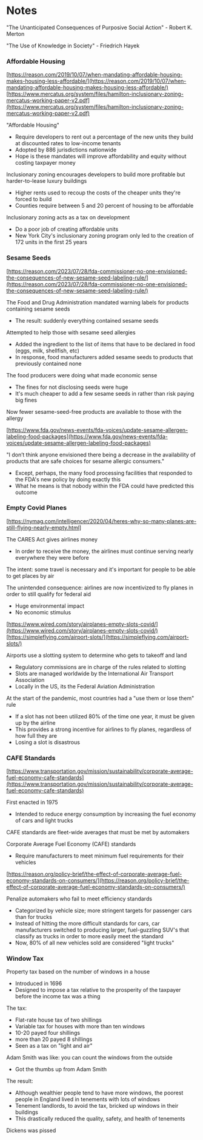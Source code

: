 # Notes

"The Unanticipated Consequences of Purposive Social Action" - Robert K. Merton

"The Use of Knowledge in Society" - Friedrich Hayek

### Affordable Housing

[https://reason.com/2019/10/07/when-mandating-affordable-housing-makes-housing-less-affordable/](https://reason.com/2019/10/07/when-mandating-affordable-housing-makes-housing-less-affordable/)
[https://www.mercatus.org/system/files/hamilton-inclusionary-zoning-mercatus-working-paper-v2.pdf](https://www.mercatus.org/system/files/hamilton-inclusionary-zoning-mercatus-working-paper-v2.pdf)

"Affordable Housing"
- Require developers to rent out a percentage of the new units they build at
  discounted rates to low-income tenants
- Adopted by 886 jurisdictions nationwide
- Hope is these mandates will improve affordability and equity without costing
  taxpayer money

Inclusionary zoning encourages developers to build more profitable but
harder-to-lease luxury buildings
- Higher rents used to recoup the costs of the cheaper units they're forced to
  build
- Counties require between 5 and 20 percent of housing to be affordable

Inclusionary zoning acts as a tax on development
- Do a poor job of creating affordable units
- New York City's inclusionary zoning program only led to the creation of 172
  units in the first 25 years

### Sesame Seeds

[https://reason.com/2023/07/28/fda-commissioner-no-one-envisioned-the-consequences-of-new-sesame-seed-labeling-rule/](https://reason.com/2023/07/28/fda-commissioner-no-one-envisioned-the-consequences-of-new-sesame-seed-labeling-rule/)

The Food and Drug Administration mandated warning labels for products
containing sesame seeds
- The result: suddenly everything contained sesame seeds

Attempted to help those with sesame seed allergies
- Added the ingredient to the list of items that have to be declared in food
  (eggs, milk, shellfish, etc)
- In response, food manufacturers added sesame seeds to products that
  previously contained none

The food producers were doing what made economic sense
- The fines for not disclosing seeds were huge
- It's much cheaper to add a few sesame seeds in rather than risk paying big
  fines

Now fewer sesame-seed-free products are available to those with the allergy

[https://www.fda.gov/news-events/fda-voices/update-sesame-allergen-labeling-food-packages](https://www.fda.gov/news-events/fda-voices/update-sesame-allergen-labeling-food-packages)

"I don’t think anyone envisioned there being a decrease in the availability of
products that are safe choices for sesame allergic consumers."
- Except, perhaps, the many food processing facilities that responded to the
  FDA's new policy by doing exactly this
- What he means is that nobody within the FDA could have predicted this outcome

### Empty Covid Planes

[https://nymag.com/intelligencer/2020/04/heres-why-so-many-planes-are-still-flying-nearly-empty.html]

The CARES Act gives airlines money
- In order to receive the money, the airlines must continue serving nearly
  everywhere they were before

The intent: some travel is necessary and it's important for people to be able
to get places by air

The unintended consequence: airlines are now incentivized to fly planes in
order to still qualify for federal aid
- Huge environmental impact
- No economic stimulus

[https://www.wired.com/story/airplanes-empty-slots-covid/](https://www.wired.com/story/airplanes-empty-slots-covid/)
[https://simpleflying.com/airport-slots/](https://simpleflying.com/airport-slots/)

Airports use a slotting system to determine who gets to takeoff and land
- Regulatory commissions are in charge of the rules related to slotting
- Slots are managed worldwide by the International Air Transport Association
- Locally in the US, its the Federal Aviation Administration

At the start of the pandemic, most countries had a "use them or lose them" rule
- If a slot has not been utilized 80% of the time one year, it must be given up
  by the airline
- This provides a strong incentive for airlines to fly planes, regardless of
  how full they are
- Losing a slot is disastrous

### CAFE Standards

[https://www.transportation.gov/mission/sustainability/corporate-average-fuel-economy-cafe-standards](https://www.transportation.gov/mission/sustainability/corporate-average-fuel-economy-cafe-standards)

First enacted in 1975
- Intended to reduce energy consumption by increasing the fuel economy of cars
  and light trucks

CAFE standards are fleet-wide averages that must be met by automakers

Corporate Average Fuel Economy (CAFE) standards
- Require manufacturers to meet minimum fuel requirements for their vehicles

[https://reason.org/policy-brief/the-effect-of-corporate-average-fuel-economy-standards-on-consumers/](https://reason.org/policy-brief/the-effect-of-corporate-average-fuel-economy-standards-on-consumers/)

Penalize automakers who fail to meet efficiency standards
- Categorized by vehicle size; more stringent targets for passenger cars than
  for trucks
- Instead of hitting the more difficult standards for cars, car manufacturers
  switched to producing larger, fuel-guzzling SUV's that classify as trucks in
  order to more easily meet the standard
- Now, 80% of all new vehicles sold are considered "light trucks"

### Window Tax

Property tax based on the number of windows in a house
- Introduced in 1696
- Designed to impose a tax relative to the prosperity of the taxpayer before
  the income tax was a thing

The tax:
- Flat-rate house tax of two shillings
- Variable tax for houses with more than ten windows
- 10-20 payed four shillings
- more than 20 payed 8 shillings
- Seen as a tax on "light and air"

Adam Smith was like: you can count the windows from the outside
- Got the thumbs up from Adam Smith

The result:
- Although wealthier people tend to have more windows, the poorest people in
  England lived in tenements with lots of windows
- Tenement landlords, to avoid the tax, bricked up windows in their buildings
- This drastically reduced the quality, safety, and health of tenements

Dickens was pissed

